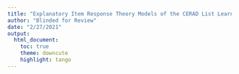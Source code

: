```yaml
---
title: "Explanatory Item Response Theory Models of the CERAD List Learning Test"
author: "Blinded for Review"
date: "2/27/2021"
output: 
  html_document:
    toc: true
    theme: downcute
    highlight: tango
---
```

